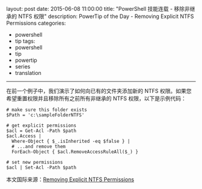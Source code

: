 ﻿layout: post
date: 2015-06-08 11:00:00
title: "PowerShell 技能连载 - 移除非继承的 NTFS 权限"
description: PowerTip of the Day - Removing Explicit NTFS Permissions
categories:
- powershell
- tip
tags:
- powershell
- tip
- powertip
- series
- translation
---
在前一个例子中，我们演示了如何向已有的文件夹添加新的 NTFS 权限。如果您希望重置权限并且移除所有之前所有非继承的 NTFS 权限，以下是示例代码：

    # make sure this folder exists
    $Path = 'c:\sampleFolderNTFS'
    
    # get explicit permissions
    $acl = Get-Acl -Path $path
    $acl.Access |
      Where-Object { $_.isInherited -eq $false } |
      # ...and remove them
      ForEach-Object { $acl.RemoveAccessRuleAll($_) }
    
    # set new permissions
    $acl | Set-Acl -Path $path

<!--more-->
本文国际来源：[Removing Explicit NTFS Permissions](http://community.idera.com/powershell/powertips/b/tips/posts/removing-explicit-ntfs-permissions)

